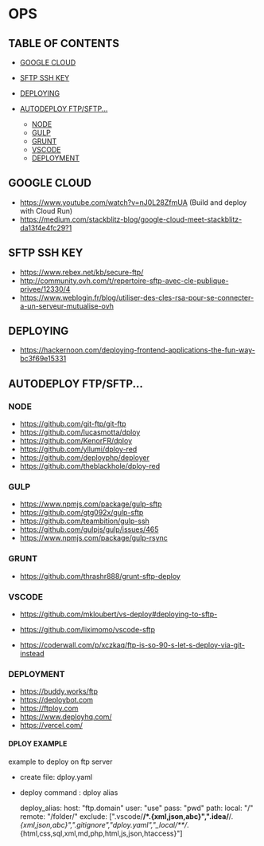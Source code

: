 # OPS

## TABLE OF CONTENTS

-   [GOOGLE CLOUD](#google-cloud)

-   [SFTP SSH KEY](#sftp-ssh-key)

-   [DEPLOYING](#deploying)

-   [AUTODEPLOY FTP/SFTP...](#autodeploy-ftpsftp)

    -   [NODE](#node)
    -   [GULP](#gulp)
    -   [GRUNT](#grunt)
    -   [VSCODE](#vscode)
    -   [DEPLOYMENT](#deployment)

## GOOGLE CLOUD

-   <https://www.youtube.com/watch?v=nJ0L28ZfmUA> (Build and deploy with Cloud Run)
-   <https://medium.com/stackblitz-blog/google-cloud-meet-stackblitz-da13f4e4fc29?1>

## SFTP SSH KEY

-   <https://www.rebex.net/kb/secure-ftp/>
-   <http://community.ovh.com/t/repertoire-sftp-avec-cle-publique-privee/12330/4>
-   <https://www.weblogin.fr/blog/utiliser-des-cles-rsa-pour-se-connecter-a-un-serveur-mutualise-ovh>

## DEPLOYING

-   <https://hackernoon.com/deploying-frontend-applications-the-fun-way-bc3f69e15331>

## AUTODEPLOY FTP/SFTP...

### NODE

-   <https://github.com/git-ftp/git-ftp>
-   <https://github.com/lucasmotta/dploy>
-   <https://github.com/KenorFR/dploy>
-   <https://github.com/yllumi/dploy-red>
-   <https://github.com/deployphp/deployer>
-   <https://github.com/theblackhole/dploy-red>

### GULP

-   <https://www.npmjs.com/package/gulp-sftp>
-   <https://github.com/gtg092x/gulp-sftp>
-   <https://github.com/teambition/gulp-ssh>
-   <https://github.com/gulpjs/gulp/issues/465>
-   <https://www.npmjs.com/package/gulp-rsync>

### GRUNT

-   <https://github.com/thrashr888/grunt-sftp-deploy>

### VSCODE

-   <https://github.com/mkloubert/vs-deploy#deploying-to-sftp->

-   <https://github.com/liximomo/vscode-sftp>

-   <https://coderwall.com/p/xczkaq/ftp-is-so-90-s-let-s-deploy-via-git-instead>

### DEPLOYMENT

-   <https://buddy.works/ftp>
-   <https://deploybot.com>
-   <https://ftploy.com>
-   <https://www.deployhq.com/>
-   <https://vercel.com/>

#### DPLOY EXAMPLE

example to deploy on ftp server

-   create file: dploy.yaml
-   deploy command : dploy alias


    deploy_alias:
        host: "ftp.domain"
        user: "use"
        pass: "pwd"
        path:
            local: "/"
            remote: "/folder/"
    exclude: [".vscode/**/*.{xml,json,abc}",".idea/**/*.{xml,json,abc}",".gitignore","dploy.yaml","_local/**/*.{html,css,sql,xml,md,php,html,js,json,htaccess}"]
